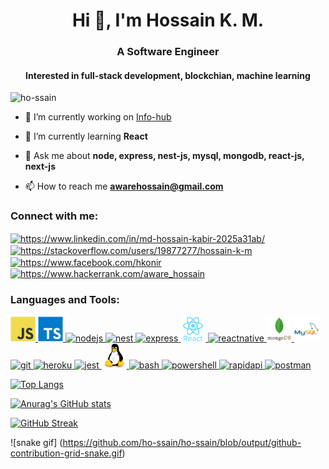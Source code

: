 

<h1 align="center">Hi 👋, I'm Hossain K. M.</h1>
<h3 align="center">A Software Engineer</h3>
<h4 align="center">Interested in full-stack development, blockchian, machine learning</h4>

<p align="left"> <img src="https://komarev.com/ghpvc/?username=ho-ssain&label=Profile%20views&color=0e75b6&style=flat" alt="ho-ssain" /> </p>

- 🔭 I’m currently working on [Info-hub](https://github.com/ho-ssain/info-hub)

- 🌱 I’m currently learning **React**

- 💬 Ask me about **node, express, nest-js, mysql, mongodb, react-js, next-js**

- 📫 How to reach me **awarehossain@gmail.com**

<h3 align="left">Connect with me:</h3>
<p align="left">
<a href="https://linkedin.com/in/https://www.linkedin.com/in/md-hossain-kabir-2025a31ab/" target="blank"><img align="center" src="https://raw.githubusercontent.com/rahuldkjain/github-profile-readme-generator/master/src/images/icons/Social/linked-in-alt.svg" alt="https://www.linkedin.com/in/md-hossain-kabir-2025a31ab/" height="30" width="40" /></a>
<a href="https://stackoverflow.com/users/https://stackoverflow.com/users/19877277/hossain-k-m" target="blank"><img align="center" src="https://raw.githubusercontent.com/rahuldkjain/github-profile-readme-generator/master/src/images/icons/Social/stack-overflow.svg" alt="https://stackoverflow.com/users/19877277/hossain-k-m" height="30" width="40" /></a>
<a href="https://fb.com/https://www.facebook.com/hkonir" target="blank"><img align="center" src="https://raw.githubusercontent.com/rahuldkjain/github-profile-readme-generator/master/src/images/icons/Social/facebook.svg" alt="https://www.facebook.com/hkonir" height="30" width="40" /></a>
<a href="https://www.hackerrank.com/https://www.hackerrank.com/aware_hossain" target="blank"><img align="center" src="https://raw.githubusercontent.com/rahuldkjain/github-profile-readme-generator/master/src/images/icons/Social/hackerrank.svg" alt="https://www.hackerrank.com/aware_hossain" height="30" width="40" /></a>
</p>

<h3 align="left">Languages and Tools:</h3>
<p align="left"> 
  <a href="https://developer.mozilla.org/en-US/docs/Web/JavaScript" target="_blank" rel="noreferrer"> <img src="https://raw.githubusercontent.com/devicons/devicon/master/icons/javascript/javascript-original.svg" alt="javascript" width="40" height="40"/> </a> 
  <a href="https://developer.mozilla.org/en-US/docs/Web/TypeScript" target="_blank" rel="noreferrer"> <img src="https://raw.githubusercontent.com/devicons/devicon/master/icons/typescript/typescript-original.svg" alt="typescript" width="40" height="40"/> </a> 
  <a href="https://nodejs.org" target="_blank" rel="noreferrer"> <img src="https://www.vectorlogo.zone/logos/nodejs/nodejs-icon.svg" alt="nodejs" width="40" height="40"/> </a> 
  <a href="https://nestjs.com/" target="_blank" rel="noreferrer"> <img src="https://www.vectorlogo.zone/logos/nestjs/nestjs-icon.svg" alt="nest" width="40" height="40"/> </a> 
   <a href="https://expressjs.com" target="_blank" rel="noreferrer"> <img src="https://www.vectorlogo.zone/logos/expressjs/expressjs-icon.svg" alt="express" width="40" height="40"/> </a> 
  <a href="https://reactjs.org/" target="_blank" rel="noreferrer"> <img src="https://raw.githubusercontent.com/devicons/devicon/master/icons/react/react-original-wordmark.svg" alt="react" width="40" height="40"/> </a> 
   <a href="https://reactnative.dev/" target="_blank" rel="noreferrer"> <img src="https://reactnative.dev/img/header_logo.svg" alt="reactnative" width="40" height="40"/> </a> 
<!--    <a href="https://nextjs.org/" target="_blank" rel="noreferrer"> <img src="https://www.vectorlogo.zone/logos/nextjs/nextjs-icon.svg" alt="next" width="40" height="40"/> </a>  -->
  <a href="https://www.mongodb.com/" target="_blank" rel="noreferrer"> <img src="https://raw.githubusercontent.com/devicons/devicon/master/icons/mongodb/mongodb-original-wordmark.svg" alt="mongodb" width="40" height="40"/> </a>
  <a href="https://www.mysql.com/" target="_blank" rel="noreferrer"> <img src="https://raw.githubusercontent.com/devicons/devicon/master/icons/mysql/mysql-original-wordmark.svg" alt="mysql" width="40" height="40"/> </a> 
<!--   <a href="https://www.w3.org/html/" target="_blank" rel="noreferrer"> <img src="https://raw.githubusercontent.com/devicons/devicon/master/icons/html5/html5-original-wordmark.svg" alt="html5" width="40" height="40"/> </a> -->
<!--   <a href="https://www.w3schools.com/css/" target="_blank" rel="noreferrer"> <img src="https://raw.githubusercontent.com/devicons/devicon/master/icons/css3/css3-original-wordmark.svg" alt="css3" width="40" height="40"/>  -->
<!--   </a> <a href="https://www.docker.com/" target="_blank" rel="noreferrer"> <img src="https://raw.githubusercontent.com/devicons/devicon/master/icons/docker/docker-original-wordmark.svg" alt="docker" width="40" height="40"/> </a>  -->
<!--   <a href="https://www.figma.com/" target="_blank" rel="noreferrer"> <img src="https://www.vectorlogo.zone/logos/figma/figma-icon.svg" alt="figma" width="40" height="40"/> </a>  -->
<!--     <a href="https://firebase.google.com/" target="_blank" rel="noreferrer"> <img src="https://www.vectorlogo.zone/logos/firebase/firebase-icon.svg" alt="firebase" width="40" height="40"/> </a>  -->
  <a href="https://git-scm.com/" target="_blank" rel="noreferrer"> <img src="https://www.vectorlogo.zone/logos/git-scm/git-scm-icon.svg" alt="git" width="40" height="40"/> </a> 
    <a href="https://heroku.com" target="_blank" rel="noreferrer"> <img src="https://www.vectorlogo.zone/logos/heroku/heroku-icon.svg" alt="heroku" width="40" height="40"/> </a> 
  <a href="https://jestjs.io" target="_blank" rel="noreferrer"> <img src="https://www.vectorlogo.zone/logos/jestjsio/jestjsio-icon.svg" alt="jest" width="40" height="40"/> </a> 
  <a href="https://www.linux.org/" target="_blank" rel="noreferrer"> <img src="https://raw.githubusercontent.com/devicons/devicon/master/icons/linux/linux-original.svg" alt="linux" width="40" height="40"/> </a> 
    <a href="https://www.gnu.org/software/bash/" target="_blank" rel="noreferrer"> <img src="https://img.icons8.com/doodle/512/bash.svg" alt="bash" width="40" height="40"/> </a>
    <a href="https://www.gnu.org/software/bash/" target="_blank" rel="noreferrer"> <img src="https://raw.githubusercontent.com/actions/starter-workflows/main/icons/powershell.svg" alt="powershell" width="40" height="40"/> </a>
    <a href="https://postman.com" target="_blank" rel="noreferrer"> <img src="https://www.vectorlogo.zone/logos/rapidapi/rapidapi-icon.svg" alt="rapidapi" width="40" height="40"/> </a>
  <a href="https://postman.com" target="_blank" rel="noreferrer"> <img src="https://www.vectorlogo.zone/logos/getpostman/getpostman-icon.svg" alt="postman" width="40" height="40"/> </a>
<!--   <a href="https://www.selenium.dev" target="_blank" rel="noreferrer"> <img src="https://raw.githubusercontent.com/detain/svg-logos/780f25886640cef088af994181646db2f6b1a3f8/svg/selenium-logo.svg" alt="selenium" width="40" height="40"/> </a>  -->
    
<!--   <a href="https://www.typescriptlang.org/" target="_blank" rel="noreferrer"> <img src="https://raw.githubusercontent.com/devicons/devicon/master/icons/typescript/typescript-original.svg" alt="typescript" width="40" height="40"/> </a> </p> -->


[![Top Langs](https://github-readme-stats.vercel.app/api/top-langs/?username=ho-ssain&show_icons=true&locale=en&layout=compact&theme=github_dark)](https://github.com/ho-ssain/github-readme-stats)

[![Anurag's GitHub stats](https://github-readme-stats.vercel.app/api?username=ho-ssain&show_icons=true&locale=en&theme=github_dark)](https://github.com/ho-ssain/github-readme-stats)
 
[![GitHub Streak](https://streak-stats.demolab.com/?user=ho-ssain&theme=github-dark)](https://git.io/streak-stats) 

![snake gif]
(https://github.com/ho-ssain/ho-ssain/blob/output/github-contribution-grid-snake.gif)

 
<!-- [![Readme Card](https://github-readme-stats.vercel.app/api/pin/?username=ho-ssain&theme=github_dark&repo=github-readme-stats)](https://github.com/ho-ssain/github-readme-stats) -->
